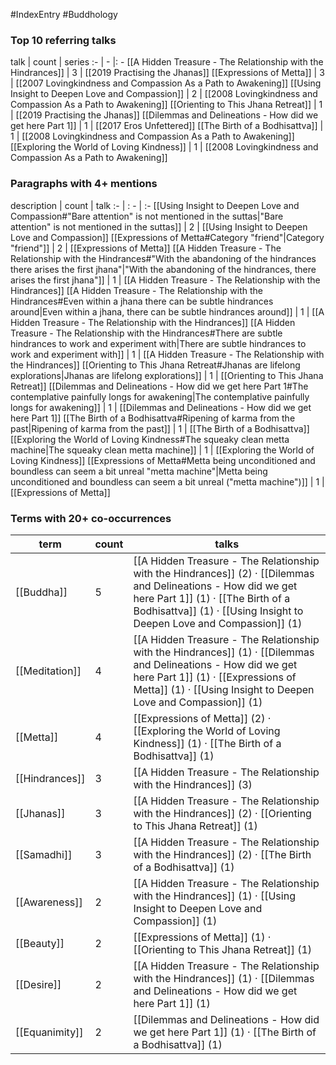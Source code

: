 #IndexEntry #Buddhology

### Top 10 referring talks
talk | count | series
:- | - |: -
[[A Hidden Treasure - The Relationship with the Hindrances]] | 3 | [[2019 Practising the Jhanas]]
[[Expressions of Metta]] | 3 | [[2007 Lovingkindness and Compassion As a Path to Awakening]]
[[Using Insight to Deepen Love and Compassion]] | 2 | [[2008 Lovingkindness and Compassion As a Path to Awakening]]
[[Orienting to This Jhana Retreat]] | 1 | [[2019 Practising the Jhanas]]
[[Dilemmas and Delineations - How did we get here Part 1]] | 1 | [[2017 Eros Unfettered]]
[[The Birth of a Bodhisattva]] | 1 | [[2008 Lovingkindness and Compassion As a Path to Awakening]]
[[Exploring the World of Loving Kindness]] | 1 | [[2008 Lovingkindness and Compassion As a Path to Awakening]]

### Paragraphs with 4+ mentions
description | count | talk
:- | : - | :-
[[Using Insight to Deepen Love and Compassion#"Bare attention" is not mentioned in the suttas\|"Bare attention" is not mentioned in the suttas]] | 2 | [[Using Insight to Deepen Love and Compassion]]
[[Expressions of Metta#Category "friend"\|Category "friend"]] | 2 | [[Expressions of Metta]]
[[A Hidden Treasure - The Relationship with the Hindrances#"With the abandoning of the hindrances there arises the first jhana"\|"With the abandoning of the hindrances, there arises the first jhana"]] | 1 | [[A Hidden Treasure - The Relationship with the Hindrances]]
[[A Hidden Treasure - The Relationship with the Hindrances#Even within a jhana there can be subtle hindrances around\|Even within a jhana, there can be subtle hindrances around]] | 1 | [[A Hidden Treasure - The Relationship with the Hindrances]]
[[A Hidden Treasure - The Relationship with the Hindrances#There are subtle hindrances to work and experiment with\|There are subtle hindrances to work and experiment with]] | 1 | [[A Hidden Treasure - The Relationship with the Hindrances]]
[[Orienting to This Jhana Retreat#Jhanas are lifelong explorations\|Jhanas are lifelong explorations]] | 1 | [[Orienting to This Jhana Retreat]]
[[Dilemmas and Delineations - How did we get here Part 1#The contemplative painfully longs for awakening\|The contemplative painfully longs for awakening]] | 1 | [[Dilemmas and Delineations - How did we get here Part 1]]
[[The Birth of a Bodhisattva#Ripening of karma from the past\|Ripening of karma from the past]] | 1 | [[The Birth of a Bodhisattva]]
[[Exploring the World of Loving Kindness#The squeaky clean metta machine\|The squeaky clean metta machine]] | 1 | [[Exploring the World of Loving Kindness]]
[[Expressions of Metta#Metta being unconditioned and boundless can seem a bit unreal "metta machine"\|Metta being unconditioned and boundless can seem a bit unreal ("metta machine")]] | 1 | [[Expressions of Metta]]

### Terms with 20+ co-occurrences
term | count | talks
-|-|-
[[Buddha]] | 5 | <span class="counts">[[A Hidden Treasure - The Relationship with the Hindrances]] (2) · [[Dilemmas and Delineations - How did we get here Part 1]] (1) · [[The Birth of a Bodhisattva]] (1) · [[Using Insight to Deepen Love and Compassion]] (1)</span> 
[[Meditation]] | 4 | <span class="counts">[[A Hidden Treasure - The Relationship with the Hindrances]] (1) · [[Dilemmas and Delineations - How did we get here Part 1]] (1) · [[Expressions of Metta]] (1) · [[Using Insight to Deepen Love and Compassion]] (1)</span> 
[[Metta]] | 4 | <span class="counts">[[Expressions of Metta]] (2) · [[Exploring the World of Loving Kindness]] (1) · [[The Birth of a Bodhisattva]] (1)</span> 
[[Hindrances]] | 3 | <span class="counts">[[A Hidden Treasure - The Relationship with the Hindrances]] (3)</span> 
[[Jhanas]] | 3 | <span class="counts">[[A Hidden Treasure - The Relationship with the Hindrances]] (2) · [[Orienting to This Jhana Retreat]] (1)</span> 
[[Samadhi]] | 3 | <span class="counts">[[A Hidden Treasure - The Relationship with the Hindrances]] (2) · [[The Birth of a Bodhisattva]] (1)</span> 
[[Awareness]] | 2 | <span class="counts">[[A Hidden Treasure - The Relationship with the Hindrances]] (1) · [[Using Insight to Deepen Love and Compassion]] (1)</span> 
[[Beauty]] | 2 | <span class="counts">[[Expressions of Metta]] (1) · [[Orienting to This Jhana Retreat]] (1)</span> 
[[Desire]] | 2 | <span class="counts">[[A Hidden Treasure - The Relationship with the Hindrances]] (1) · [[Dilemmas and Delineations - How did we get here Part 1]] (1)</span> 
[[Equanimity]] | 2 | <span class="counts">[[Dilemmas and Delineations - How did we get here Part 1]] (1) · [[The Birth of a Bodhisattva]] (1)</span> 

